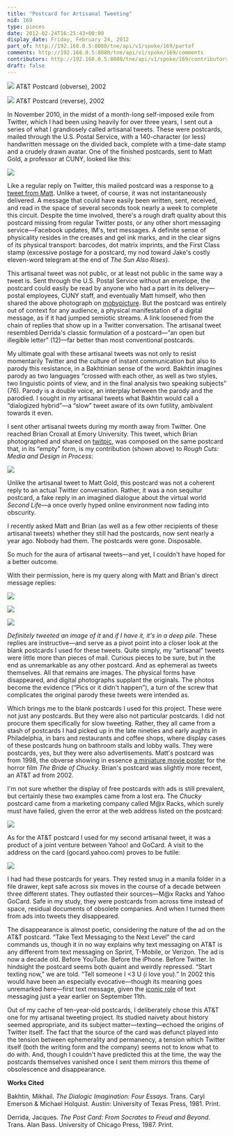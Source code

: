 ```yaml
---
title: "Postcard for Artisanal Tweeting"
nid: 169
type: pieces
date: 2012-02-24T16:25:43+00:00
display_date: Friday, February 24, 2012
part_of: http://192.168.0.5:8080/tne/api/v1/spoke/169/partof
comments: http://192.168.0.5:8080/tne/api/v1/spoke/169/comments
contributors: http://192.168.0.5:8080/tne/api/v1/spoke/169/contributors
draft: false
---
```


[![](/tne/sites/mediacommons.futureofthebook.org.tne/files/images/blank_att_card_front.preview.jpg)](/tne/sites/mediacommons.futureofthebook.org.tne/files/images/blank_att_card_front.jpg)
 AT&amp;T Postcard (obverse), 2002

[![](/tne/sites/mediacommons.futureofthebook.org.tne/files/images/blank_att_card_back.preview.jpg)](/tne/sites/mediacommons.futureofthebook.org.tne/files/images/blank_att_card_back.jpg)
 AT&amp;T Postcard (reverse), 2002

 In November 2010, in the midst of a month-long self-imposed exile from Twitter, which I had been using heavily for over three years, I sent out a series of what I grandiosely called artisanal tweets. These were postcards, mailed through the U.S. Postal Service, with a 140-character (or less) handwritten message on the divided back, complete with a time-date stamp and a crudely drawn avatar. One of the finished postcards, sent to Matt Gold, a professor at CUNY, looked like this:

[![](/tne/sites/mediacommons.futureofthebook.org.tne/files/images/artisanal_tweet_to_matt_gol.preview.jpg)](/tne/sites/mediacommons.futureofthebook.org.tne/files/images/artisanal_tweet_to_matt_gol.jpg)

 Like a regular reply on Twitter, this mailed postcard was a response to [a tweet from Matt](https://twitter.com/#%21/mkgold/status/8319855996444673). Unlike a tweet, of course, it was not instantaneously delivered. A message that could have easily been written, sent, received, and read in the space of several seconds took nearly a week to complete this circuit. Despite the time involved, there's a rough draft quality about this postcard missing from regular Twitter posts, or any other short messaging service—Facebook updates, IM's, text messages. A definite sense of physicality resides in the creases and gel ink marks, and in the clear signs of its physical transport: barcodes, dot matrix imprints, and the First Class stamp (excessive postage for a postcard, my nod toward Jake's costly eleven-word telegram at the end of *The Sun Also Rises*).

 This artisanal tweet was not public, or at least not public in the same way a tweet is. Sent through the U.S. Postal Service without an envelope, the postcard could easily be read by anyone who had a part in its delivery—postal employees, CUNY staff, and eventually Matt himself, who then shared the above photograph on [mobypicture](http://www.mobypicture.com/user/mkgold/view/8135792). But the postcard was entirely out of context for any audience, a physical manifestation of a digital message, as if it had jumped semiotic streams. A link loosened from the chain of replies that show up in a Twitter conversation. The artisanal tweet resembled Derrida's classic formulation of a postcard—“an open but illegible letter” (12)—far better than most conventional postcards.

 My ultimate goal with these artisanal tweets was not only to resist momentarily Twitter and the culture of instant communication but also to parody this resistance, in a Bakhtinian sense of the word. Bakhtin imagines parody as two languages “crossed with each other, as well as two styles, two linguistic points of view, and in the final analysis two speaking subjects” (76). Parody is a double voice, an interplay between the parody and the parodied. I sought in my artisanal tweets what Bakhtin would call a “dialogized hybrid”—a “slow” tweet aware of its own futility, ambivalent towards it even.

 I sent other artisanal tweets during my month away from Twitter. One reached Brian Croxall at Emory University. This tweet, which Brian photographed and shared on [twitpic](http://twitpic.com/3blopz), was composed on the same postcard that, in its “empty” form, is my contribution (shown above) to *Rough Cuts: Media and Design in Process*:

[![](/tne/sites/mediacommons.futureofthebook.org.tne/files/images/artisanal_tweet_to_brian_cr.preview.jpg)](/tne/sites/mediacommons.futureofthebook.org.tne/files/images/artisanal_tweet_to_brian_cr.jpg)

 Unlike the artisanal tweet to Matt Gold, this postcard was not a coherent reply to an actual Twitter conversation. Rather, it was a non sequitur postcard, a fake reply in an imagined dialogue about the virtual world *Second Life*—a once overly hyped online environment now fading into obscurity.

 I recently asked Matt and Brian (as well as a few other recipients of these artisanal tweets) whether they still had the postcards, now sent nearly a year ago. Nobody had them. The postcards were gone. Disposable.

 So much for the aura of artisanal tweets—and yet, I couldn't have hoped for a better outcome.

 With their permission, here is my query along with Matt and Brian's direct message replies:

![](/tne/sites/mediacommons.futureofthebook.org.tne/files/images/dm_question_to_bc.jpg)

![](/tne/sites/mediacommons.futureofthebook.org.tne/files/images/mg_dm_reply1.jpg)

![](/tne/sites/mediacommons.futureofthebook.org.tne/files/images/bc_dm_reply1.jpg)

*Definitely tweeted an image of it* and *if I have it, it's in a deep pile.* These replies are instructive—and serve as a pivot point into a closer look at the blank postcards I used for these tweets. Quite simply, my “artisanal” tweets were little more than pieces of mail. Curious pieces to be sure, but in the end as unremarkable as any other postcard. And as ephemeral as tweets themselves. All that remains are images. The physical forms have disappeared, and digital photographs supplant the originals. The photos become the evidence (“Pics or it didn't happen”), a turn of the screw that complicates the original parody these tweets were intended as.

 Which brings me to the blank postcards I used for this project. These were not just any postcards. But they were also not particular postcards. I did not procure them specifically for slow tweeting. Rather, they all came from a stash of postcards I had picked up in the late nineties and early aughts in Philadelphia, in bars and restaurants and coffee shops, where display cases of these postcards hung on bathroom stalls and lobby walls. They were postcards, yes, but they were also advertisements. Matt's postcard was from 1998, the obverse showing in essence [a miniature movie poster](http://www.brideofchucky.com/chuckygrams/card3.html) for the horror film *The Bride of Chucky*. Brian's postcard was slightly more recent, an AT&amp;T ad from 2002.

 I'm not sure whether the display of free postcards with ads is still prevalent, but certainly these two examples came from a lost era. The *Chucky* postcard came from a marketing company called M@x Racks, which surely must have failed, given the error at the web address listed on the postcard:

[![](/tne/sites/mediacommons.futureofthebook.org.tne/files/images/maxracks.preview.jpg)](/tne/sites/mediacommons.futureofthebook.org.tne/files/images/maxracks.jpg)

 As for the AT&amp;T postcard I used for my second artisanal tweet, it was a product of a joint venture between Yahoo! and GoCard. A visit to the address on the card (gocard.yahoo.com) proves to be futile:

[![](/tne/sites/mediacommons.futureofthebook.org.tne/files/images/gocard.preview.jpg)](/tne/sites/mediacommons.futureofthebook.org.tne/files/images/gocard.jpg)

 I had had these postcards for years. They rested snug in a manila folder in a file drawer, kept safe across six moves in the course of a decade between three different states. They outlasted their sources—M@x Racks and Yahoo GoCard. Safe in my study, they were postcards from across time instead of space, residual documents of obsolete companies. And when I turned them from ads into tweets they disappeared.

 The disappearance is almost poetic, considering the nature of the ad on the AT&amp;T postcard. “Take Text Messaging to the Next Level” the card commands us, though it in no way explains why text messaging on AT&amp;T is any different from text messaging on Sprint, T-Mobile, or Verizon. The ad is now a decade old. Before YouTube. Before the iPhone. Before Twitter. In hindsight the postcard seems both quaint and weirdly repressed. “Start texting now,” we are told. “Tell someone I &lt;3 U (i love you).” In 2002 this would have been an especially evocative—though its meaning goes unremarked here—first text message, given the [iconic role](http://911.wikileaks.org/) of text messaging just a year earlier on September 11th.

 Out of my cache of ten-year-old postcards, I deliberately chose this AT&amp;T one for my artisanal tweeting project. Its studied naivety about history seemed appropriate, and its subject matter—texting—echoed the origins of Twitter itself. The fact that the source of the card was defunct played into the tension between ephemerality and permanency, a tension which Twitter itself (both the writing form and the company) seems not to know what to do with. And, though I couldn't have predicted this at the time, the way the postcards themselves vanished once I sent them mirrors this theme of obsolescence and disappearance.

**Works Cited**

 Bakhtin, Mikhail. *The Dialogic Imagination: Four Essays*. Trans. Caryl Emerson &amp; Michael Holquist. Austin: University of Texas Press, 1981. Print.

 Derrida, Jacques. *The Post Card: From Socrates to Freud and Beyond*. Trans. Alan Bass. University of Chicago Press, 1987. Print.
